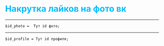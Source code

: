 # <a style="color: #00bfff">Накрутка лайков на фото вк</a>
---
	$id_photo =  Тут id фото;
---
	$id_profile = Тут id профиля;
